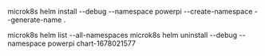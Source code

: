 microk8s helm install --debug --namespace powerpi --create-namespace --generate-name .

microk8s helm list --all-namespaces
microk8s helm uninstall --debug --namespace powerpi chart-1678021577
